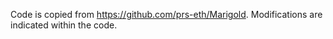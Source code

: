 Code is copied from https://github.com/prs-eth/Marigold. Modifications are indicated within the code.
